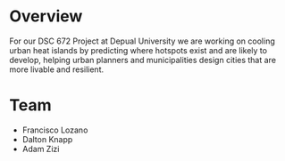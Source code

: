 # Overview
For our DSC 672 Project at Depual University we are working on cooling urban heat islands by predicting where hotspots exist and are likely to develop, helping urban planners and municipalities design cities that are more livable and resilient.


# Team
- Francisco Lozano
- Dalton Knapp
- Adam Zizi
